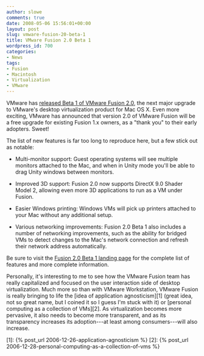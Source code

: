 ```yaml
---
author: slowe
comments: true
date: 2008-05-06 15:56:01+00:00
layout: post
slug: vmware-fusion-20-beta-1
title: VMware Fusion 2.0 Beta 1
wordpress_id: 700
categories:
- News
tags:
- Fusion
- Macintosh
- Virtualization
- VMware
---
```


VMware has [released Beta 1 of VMware Fusion 2.0](http://blogs.vmware.com/teamfusion/2008/05/more-displays-m.html), the next major upgrade to VMware's desktop virtualization product for Mac OS X. Even more exciting, VMware has announced that version 2.0 of VMware Fusion will be a free upgrade for existing Fusion 1.x owners, as a "thank you" to their early adopters. Sweet!

The list of new features is far too long to reproduce here, but a few stick out as notable:

* Multi-monitor support: Guest operating systems will see multiple monitors attached to the Mac, and when in Unity mode you'll be able to drag Unity windows between monitors.

* Improved 3D support: Fusion 2.0 now supports DirectX 9.0 Shader Model 2, allowing even more 3D applications to run as a VM under Fusion.

* Easier Windows printing: Windows VMs will pick up printers attached to your Mac without any additional setup.

* Various networking improvements: Fusion 2.0 Beta 1 also includes a number of networking improvements, such as the ability for bridged VMs to detect changes to the Mac's network connection and refresh their network address automatically.

Be sure to visit the [Fusion 2.0 Beta 1 landing page](http://www.vmware.com/landing_pages/fusion2_beta.html) for the complete list of features and more complete information.

Personally, it's interesting to me to see how the VMware Fusion team has really capitalized and focused on the user interaction side of desktop virtualization. Much more so than with VMware Workstation, VMware Fusion is really bringing to life the [idea of application agnosticism][1] (great idea, not so great name, but I coined it so I guess I'm stuck with it) or [personal computing as a collection of VMs][2]. As virtualization becomes more pervasive, it also needs to become more transparent, and as its transparency increases its adoption---at least among consumers---will also increase.

[1]: {% post_url 2006-12-26-application-agnosticism %}
[2]: {% post_url 2006-12-28-personal-computing-as-a-collection-of-vms %}
